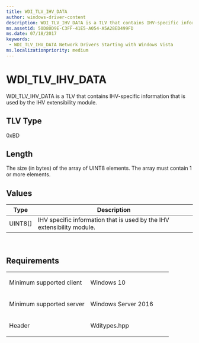 ```yaml
---
title: WDI_TLV_IHV_DATA
author: windows-driver-content
description: WDI_TLV_IHV_DATA is a TLV that contains IHV-specific information that is used by the IHV extensibility module.
ms.assetid: 50D80D9E-C3FF-41E5-A054-A5A28ED499FD
ms.date: 07/18/2017
keywords:
 - WDI_TLV_IHV_DATA Network Drivers Starting with Windows Vista
ms.localizationpriority: medium
---
```


# WDI\_TLV\_IHV\_DATA


WDI\_TLV\_IHV\_DATA is a TLV that contains IHV-specific information that is used by the IHV extensibility module.

## TLV Type


0xBD

## Length


The size (in bytes) of the array of UINT8 elements. The array must contain 1 or more elements.

## Values


| Type      | Description                                                            |
|-----------|------------------------------------------------------------------------|
| UINT8\[\] | IHV specific information that is used by the IHV extensibility module. |

 

Requirements
------------

<table>
<colgroup>
<col width="50%" />
<col width="50%" />
</colgroup>
<tbody>
<tr class="odd">
<td><p>Minimum supported client</p></td>
<td><p>Windows 10</p></td>
</tr>
<tr class="even">
<td><p>Minimum supported server</p></td>
<td><p>Windows Server 2016</p></td>
</tr>
<tr class="odd">
<td><p>Header</p></td>
<td>Wditypes.hpp</td>
</tr>
</tbody>
</table>

 

 




